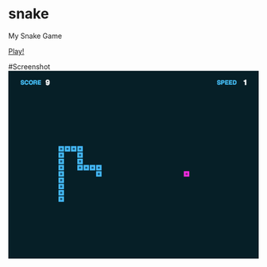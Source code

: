 # snake
My Snake Game

[Play!](http://strawstack.github.io/snake/)

#Screenshot
![](./screenshot.png)

